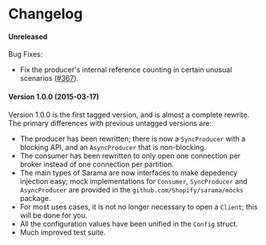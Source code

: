 # Changelog

#### Unreleased

Bug Fixes:
 - Fix the producer's internal reference counting in certain unusual scenarios
   ([#367](https://github.com/Shopify/sarama/pull/367)).

#### Version 1.0.0 (2015-03-17)

Version 1.0.0 is the first tagged version, and is almost a complete rewrite. The primary differences with previous untagged versions are:

- The producer has been rewritten; there is now a `SyncProducer` with a blocking API, and an `AsyncProducer` that is non-blocking.
- The consumer has been rewritten to only open one connection per broker instead of one connection per partition.
- The main types of Sarama are now interfaces to make depedency injection easy; mock implementations for `Consumer`, `SyncProducer` and `AsyncProducer` are provided in the `github.com/Shopify/sarama/mocks` package.
- For most uses cases, it is not no longer necessary to open a `Client`; this will be done for you.
- All the configuration values have been unified in the `Config` struct.
- Much improved test suite.
